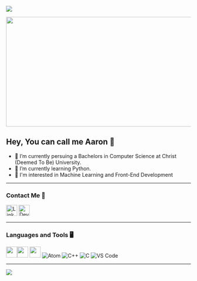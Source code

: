 ![](https://komarev.com/ghpvc/?username=your-github-Pandz18&color=yellowgreen)

<img src = "https://user-images.githubusercontent.com/87066683/170728137-75dd1c57-f311-4d1f-b40b-9d54b42a50df.png" width='900' height='300'>


## Hey, You can call me Aaron 👋

- 🔭 I’m currently persuing a Bachelors in Computer Science at Christ (Deemed To Be) University.
- 🌱 I’m currently learning Python.
- 🚀 I'm interested in Machine Learning and Front-End Development
___

### Contact Me 📱

[<img src='https://img.shields.io/badge/linkedin-%230077B5.svg?style=for-the-badge&logo=linkedin&logoColor=white' alt='Linkedin' height='30'>](https://www.linkedin.com/in/aaronjohnson02/)
[<img src='https://img.shields.io/badge/dev.to-0A0A0A?style=for-the-badge&logo=devdotto&logoColor=white' alt='Dev.to' height='30'>](https://dev.to/aaronj)



___

### Languages and Tools 🖥️ 
<img src='https://img.shields.io/badge/GitHub-100000?style=for-the-badge&logo=github&logoColor=white' alt='' height='30'><img src='https://img.shields.io/badge/GIT-E44C30?style=for-the-badge&logo=git&logoColor=white' alt='' height='30'>  <img src='https://img.shields.io/badge/Python-FFD43B?style=for-the-badge&logo=python&logoColor=black' alt='' height='30'> ![Atom](https://img.shields.io/badge/Atom-%2366595C.svg?style=for-the-badge&logo=atom&logoColor=white) ![C++](https://img.shields.io/badge/C%2B%2B-00599C?style=for-the-badge&logo=c%2B%2B&logoColor=white) ![C](https://img.shields.io/badge/C-00599C?style=for-the-badge&logo=c&logoColor=white)
![VS Code](https://img.shields.io/badge/Visual_Studio_Code-0078D4?style=for-the-badge&logo=visual%20studio%20code&logoColor=white)
___

![](https://github-readme-stats.vercel.app/api?username=AaronJohnson02&show_icons=true&theme=vue-dark)

<br />
<br />

